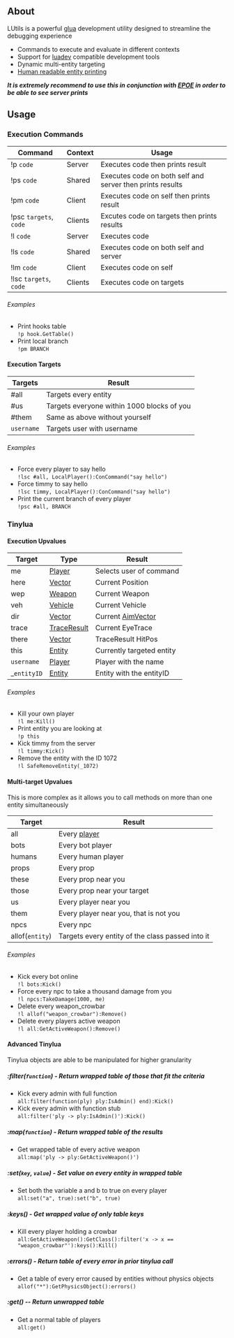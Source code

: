 ## About
LUtils is a powerful [glua](https://wiki.facepunch.com/gmod) development utility designed to streamline the debugging experience
- Commands to execute and evaluate in different contexts
- Support for [luadev](https://github.com/Metastruct/luadev) compatible development tools
- Dynamic multi-entity targeting
- [Human readable entity printing](https://camo.githubusercontent.com/ebab261822c78a5fc6e88e18e59242c9dbdce9fef8a1acc62ded71392093cdb7/68747470733a2f2f63646e2e646973636f72646170702e636f6d2f6174746163686d656e74732f3136343737393238363937313135343433332f3731343237353834383232333435373335302f756e6b6e6f776e2e706e67)

***It is extremely recommend to use this in conjunction with [EPOE](https://github.com/Metastruct/EPOE) in order to be able to see server prints***

## Usage

### Execution Commands
| Command | Context | Usage  |
| ------------ | ------------ | ------------ |
| !p `code` | Server | Executes code then prints result |
| !ps `code` | Shared | Executes code on both self and server then prints results |
| !pm `code` | Client  | Executes code on self then prints result |
| !psc `targets`, `code` | Clients  | Excutes code on targets then prints results |
| !l `code`| Server | Executes code |
| !ls `code` | Shared | Executes code on both self and server|
| !lm `code`| Client | Executes code on self |
| !lsc `targets`, `code` | Clients | Executes code on targets

###### Examples
- Print hooks table  
`!p hook.GetTable()`
- Print local branch  
`!pm BRANCH`

#### Execution Targets
| Targets  | Result  |
| ------------ | ------------ |
| #all | Targets every entity  |
| #us | Targets everyone within 1000 blocks of you  |
| #them | Same as above without yourself |
| `username` | Targets user with username |

###### Examples
- Force every player to say hello  
`!lsc #all, LocalPlayer():ConCommand("say hello")`
- Force timmy to say hello  
`!lsc timmy, LocalPlayer():ConCommand("say hello")`
- Print the current branch of every player  
`!psc #all, BRANCH`


### Tinylua

#### Execution Upvalues
| Target | Type | Result  |
| ------------ | ------------ | ------------ |
| me | [Player](https://wiki.facepunch.com/gmod/Player) | Selects user of command  |
| here | [Vector](https://wiki.facepunch.com/gmod/Vector) | Current Position|
| wep | [Weapon](https://wiki.facepunch.com/gmod/Weapon) | Current Weapon |
| veh | [Vehicle](https://wiki.facepunch.com/gmod/Vehicle) | Current Vehicle|
| dir | [Vector](https://wiki.facepunch.com/gmod/Vector) | Current [AimVector](https://wiki.facepunch.com/gmod/Player:GetAimVector)|
| trace | [TraceResult](https://wiki.facepunch.com/gmod/Structures/TraceResult)| Current EyeTrace|
| there |[Vector](https://wiki.facepunch.com/gmod/Vector) | TraceResult HitPos|
| this |[Entity](https://wiki.facepunch.com/gmod/Entity)| Currently targeted entity|
| `username` | [Player](https://wiki.facepunch.com/gmod/Player) | Player with the name|
| _`entityID` | [Entity](https://wiki.facepunch.com/gmod/Entity) | Entity with the entityID |

###### Examples
- Kill your own player  
`!l me:Kill()`
- Print entity you are looking at  
`!p this`
- Kick timmy from the server  
`!l timmy:Kick()`
- Remove the entity with the ID 1072  
`!l SafeRemoveEntity(_1072)`

#### Multi-target Upvalues
This is more complex as it allows you to call methods on more than one entity simultaneously

| Target | Result  |
| ------------ | ------------ |
| all  | Every [player](https://wiki.facepunch.com/gmod/Player) |
| bots | Every bot player |
| humans | Every human player |
| props | Every prop |
| these | Every prop near you |
| those | Every prop near your target |
| us | Every player near you |
| them | Every player near you, that is not you |
| npcs | Every npc |
| allof(`entity`) | Targets every entity of the class passed into it |

###### Examples
- Kick every bot online  
`!l bots:Kick()`
- Force every npc to take a thousand damage from you  
`!l npcs:TakeDamage(1000, me)`
- Delete every weapon_crowbar  
`!l allof("weapon_crowbar"):Remove()`
- Delete every players active weapon  
`!l all:GetActiveWeapon():Remove()`

#### Advanced Tinylua
Tinylua objects are able to be manipulated for higher granularity

##### :filter(`function`) - Return wrapped table of those that fit the criteria
- Kick every admin with full function  
`all:filter(function(ply) ply:IsAdmin() end):Kick()`
- Kick every admin with function stub  
`all:filter('ply -> ply:IsAdmin()'):Kick()`

##### :map(`function`) - Return wrapped table of the results
- Get wrapped table of every active weapon  
`all:map('ply -> ply:GetActiveWeapon()')`

##### :set(`key`, `value`) - Set value on every entity in wrapped table
- Set both the variable a and b to true on every player  
`all:set("a", true):set("b", true)`

##### :keys() - Get wrapped value of only table keys
- Kill every player holding a crowbar  
`all:GetActiveWeapon():GetClass():filter('x -> x == "weapon_crowbar"'):keys():Kill()`

##### :errors() - Return table of every error in prior tinylua call
- Get a table of every error caused by entities without physics objects  
`allof("*"):GetPhysicsObject():errors()`

##### :get() -- Return unwrapped table
- Get a normal table of players  
`all:get()`
